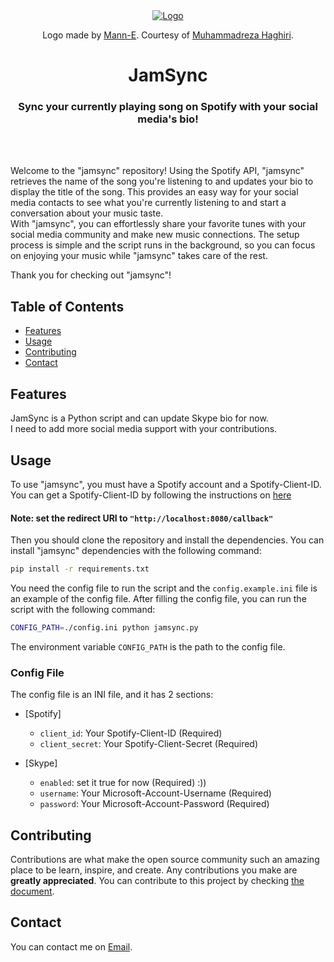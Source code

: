 <div align="center">
  <a rel="noreferrer noopener" href="https://user-images.githubusercontent.com/49960770/229376239-cb7f5104-fee8-4bd9-87d2-a5a97aa259ef.png">
    <img src="https://user-images.githubusercontent.com/49960770/229376239-cb7f5104-fee8-4bd9-87d2-a5a97aa259ef.png" 
        alt="Logo">

  </a>

  <p align="center">
    Logo made by 
    <a href="https://manne.ir/">Mann-E</a>.
    Courtesy of 
    <a href="https://haghiri75.com">Muhammadreza Haghiri</a>.
  </p>

  <h1 align="center">JamSync</h1>

  <h3 align="center">
    Sync your currently playing song on Spotify with your social media's bio!
  </h3>
</div>
<br>
<br>

Welcome to the "jamsync" repository! 
Using the Spotify API, "jamsync" retrieves the name of the song you're listening to and 
updates your bio to display the title of the song. This provides an easy way 
for your social media contacts to see what you're currently listening to and start a conversation 
about your music taste.  
With "jamsync", you can effortlessly share your favorite tunes with your social media community and 
make new music connections. The setup process is simple and the script runs in the background, 
so you can focus on enjoying your music while "jamsync" takes care of the rest.  

Thank you for checking out "jamsync"!

## Table of Contents

- [Features](#features)
- [Usage](#usage)
- [Contributing](#contributing)
- [Contact](#contact)


## Features
JamSync is a Python script and can update Skype bio for now.  
I need to add more social media support with your contributions.


## Usage
To use "jamsync", you must have a Spotify account and a Spotify-Client-ID.
You can get a Spotify-Client-ID by following the instructions 
on [here](https://developer.spotify.com/documentation/web-api/tutorials/getting-started#create-an-app)

#### Note: set the redirect URI to `"http://localhost:8080/callback"`

Then you should clone the repository and install the dependencies. You can install "jamsync" dependencies
with the following command:

```bash
pip install -r requirements.txt
```

You need the config file to run the script and the `config.example.ini` file is an example of the config file.
After filling the config file, you can run the script with the following command:

```bash
CONFIG_PATH=./config.ini python jamsync.py
```

The environment variable `CONFIG_PATH` is the path to the config file.


### Config File
The config file is an INI file, and it has 2 sections:

- [Spotify]
    - `client_id`: Your Spotify-Client-ID (Required)
    - `client_secret`: Your Spotify-Client-Secret (Required)

- [Skype]
    - `enabled`: set it true for now (Required) :))
    - `username`: Your Microsoft-Account-Username (Required)
    - `password`: Your Microsoft-Account-Password (Required)


## Contributing
Contributions are what make the open source community such an amazing place to be learn, inspire, and create.
Any contributions you make are **greatly appreciated**. You can contribute to this project by 
checking [the document](https://github.com/n25a/jamsync/blob/master/.github/CONTRIBUTING.md).


## Contact
You can contact me on [Email](mailto:n.twenty.five.a@gmail.com).
